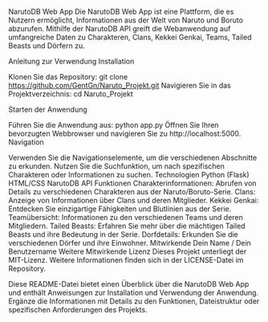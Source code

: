 NarutoDB Web App
Die NarutoDB Web App ist eine Plattform, die es Nutzern ermöglicht, Informationen aus der Welt von Naruto und Boruto abzurufen. Mithilfe der NarutoDB API greift die Webanwendung auf umfangreiche Daten zu Charakteren, Clans, Kekkei Genkai, Teams, Tailed Beasts und Dörfern zu.

Anleitung zur Verwendung
Installation

Klonen Sie das Repository: git clone https://github.com/GentGn/Naruto_Projekt.git
Navigieren Sie in das Projektverzeichnis: cd Naruto_Projekt

Starten der Anwendung

Führen Sie die Anwendung aus: python app.py
Öffnen Sie Ihren bevorzugten Webbrowser und navigieren Sie zu http://localhost:5000.
Navigation

Verwenden Sie die Navigationselemente, um die verschiedenen Abschnitte zu erkunden.
Nutzen Sie die Suchfunktion, um nach spezifischen Charakteren oder Informationen zu suchen.
Technologien
Python (Flask)
HTML/CSS
NarutoDB API
Funktionen
Charakterinformationen: Abrufen von Details zu verschiedenen Charakteren aus der Naruto/Boruto-Serie.
Clans: Anzeige von Informationen über Clans und deren Mitglieder.
Kekkei Genkai: Entdecken Sie einzigartige Fähigkeiten und Blutlinien aus der Serie.
Teamübersicht: Informationen zu den verschiedenen Teams und deren Mitgliedern.
Tailed Beasts: Erfahren Sie mehr über die mächtigen Tailed Beasts und ihre Bedeutung in der Serie.
Dorfdetails: Erkunden Sie die verschiedenen Dörfer und ihre Einwohner.
Mitwirkende
Dein Name / Dein Benutzername
Weitere Mitwirkende
Lizenz
Dieses Projekt unterliegt der MIT-Lizenz. Weitere Informationen finden sich in der LICENSE-Datei im Repository.

Diese README-Datei bietet einen Überblick über die NarutoDB Web App und enthält Anweisungen zur Installation und Verwendung der Anwendung. Ergänze die Informationen mit Details zu den Funktionen, Dateistruktur oder spezifischen Anforderungen des Projekts.






